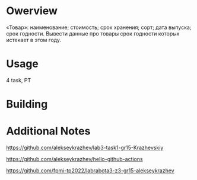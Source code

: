 # Owerview
«Товар»: наименование; стоимость; срок хранения; сорт; дата выпуска; срок
годности.
Вывести данные про товары срок годности которых истекает в этом году. 
# Usage
4 task, PT
# Building

# Additional Notes
https://github.com/alekseykrazhev/lab3-task1-gr15-Krazhevskiy

https://github.com/alekseykrazhev/hello-github-actions

https://github.com/fpmi-tp2022/labrabota3-z3-gr15-alekseykrazhev

